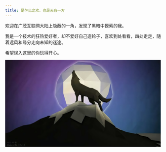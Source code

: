 ```yaml
---
title: 是乍见之欢，也是天各一方
---
```


欢迎在广茂互联网大陆上隐蔽的一角，发现了黑暗中摸索的我。

我是一个技术的狂热爱好者，却不爱好自己造轮子，喜欢到处看看，四处走走，随着远风和缘分走向未知的迷途。

希望误入这里的你玩得开心。

![Image](../public/images/v2-04601cb99586f8e4fb220686ed52b6a4_720w.jpg)
